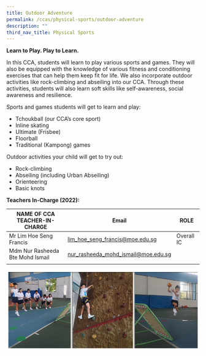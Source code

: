 ```yaml
---
title: Outdoor Adventure
permalink: /ccas/physical-sports/outdoor-adventure
description: ""
third_nav_title: Physical Sports
---
```

**Learn to Play. Play to Learn.**

In this CCA, students will learn to play various sports and games. They will also be equipped with the knowledge of various fitness and conditioning exercises that can help them keep fit for life. We also incorporate outdoor activities like rock-climbing and abseiling into our CCA. Through these activities, students will also learn soft skills like self-awareness, social awareness and resilience.

Sports and games students will get to learn and play: 
* Tchoukball (our CCA’s core sport) 
* Inline skating 
* Ultimate (Frisbee) 
* Floorball 
* Traditional (Kampong) games 

Outdoor activities your child will get to try out:
* Rock-climbing
* Abseiling (including Urban Abseiling)
* Orienteering
* Basic knots

**Teachers In-Charge (2022):**

| NAME OF CCA<br>TEACHER-IN-CHARGE | Email | ROLE |
|---|---|---|
| Mr Lim Hoe Seng Francis | lim_hoe_seng_francis@moe.edu.sg | Overall IC |
| Mdm Nur Rasheeda Bte Mohd Ismail | nur_rasheeda_mohd_ismail@moe.edu.sg |  |
| | | |

![](/images/CCAs_outdoor_2021.jpg)